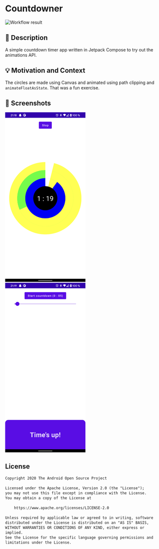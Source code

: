# Countdowner

![Workflow result](https://github.com/dambakk/Countdowner/workflows/Check/badge.svg)

## :scroll: Description
A simple countdown timer app written in Jetpack Compose to try out the animations API.

## :bulb: Motivation and Context
The circles are made using Canvas and animated using path clipping and `animateFloatAsState`. That
was a fun exercise.


## :camera_flash: Screenshots
<img src="/results/screenshot_1.png" width="260">&emsp;<img src="/results/screenshot_2.png" width="260">

## License
```
Copyright 2020 The Android Open Source Project

Licensed under the Apache License, Version 2.0 (the "License");
you may not use this file except in compliance with the License.
You may obtain a copy of the License at

    https://www.apache.org/licenses/LICENSE-2.0

Unless required by applicable law or agreed to in writing, software
distributed under the License is distributed on an "AS IS" BASIS,
WITHOUT WARRANTIES OR CONDITIONS OF ANY KIND, either express or implied.
See the License for the specific language governing permissions and
limitations under the License.
```
